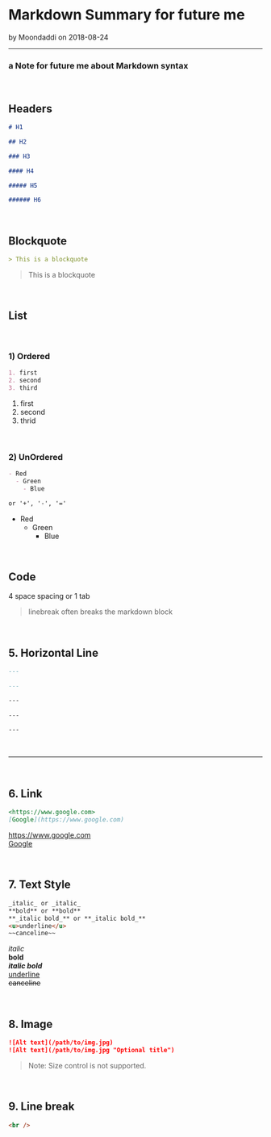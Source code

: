 # Markdown Summary for future me

by Moondaddi on 2018-08-24

---

### a Note for future me about Markdown syntax

<br />

## Headers

```markdown
# H1

## H2

### H3

#### H4

##### H5

###### H6
```

<br/>

## Blockquote

```markdown
> This is a blockquote
```

> This is a blockquote

<br/>

## List

<br/>

### 1) Ordered

```markdown
1. first
2. second
3. third
```

1. first
2. second
3. thrid

<br/>

### 2) UnOrdered

```markdown
- Red
  - Green
    - Blue

or '+', '-', '='
```

- Red
  - Green
    - Blue

<br/>

## Code

4 space spacing or 1 tab

> linebreak often breaks the markdown block

<br />

## 5. Horizontal Line

```markdown
---

---

---

---

---
```

<br />

---

<br />

## 6. Link

```markdown
<https://www.google.com>
[Google](https://www.google.com)
```

<https://www.google.com><br />
[Google](https://www.google.com)

<br />

## 7. Text Style

```markdown
_italic_ or _italic_
**bold** or **bold**
**_italic bold_** or **_italic bold_**
<u>underline</u>
~~canceline~~
```

_italic_<br />
**bold**<br />
**_italic bold_**<br />
<u>underline</u><br />
~~canceline~~

<br />

## 8. Image

```markdown
![Alt text](/path/to/img.jpg)
![Alt text](/path/to/img.jpg "Optional title")
```

> Note: Size control is not supported.

<br />

## 9. Line break

```markdown
<br />
```
